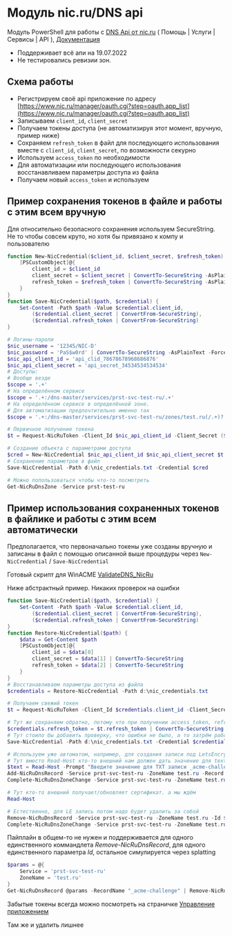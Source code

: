 # Модуль nic.ru/DNS api

Модуль PowerShell для работы с [DNS Api от nic.ru](https://www.nic.ru/help/api-dns-hostinga_3643.html)
( Помощь | Услуги | Сервисы | API ), [Документация](https://www.nic.ru/help/upload/file/API_DNS-hosting.pdf)

- Поддерживает всё апи на 19.07.2022
- Не тестировались ревизии зон.

## Схема работы

- Регистрируем своё api приложение по адресу [https://www.nic.ru/manager/oauth.cgi?step=oauth.app_list](https://www.nic.ru/manager/oauth.cgi?step=oauth.app_list)
- Записываем `client_id`, `client_secret`
- Получаем токены доступа (не автоматизируя этот момент, вручную, пример ниже)
- Сохраняем `refresh_token` в файл для последующего использования вместе с `client_id`, `client_secret`, по возможности секурно
- Используем `access_token` по необходимости
- Для автоматизации или последующего использования восстанавливаем параметры доступа из файла
- Получаем новый `access_token` и используем

## Пример сохранения токенов в файле и работы с этим всем вручную

Для относительно безопасного сохранения используем SecureString.
Не то чтобы совсем круто, но хотя бы привязано к компу и пользователю

``` powershell
function New-NicCredential($client_id, $client_secret, $refresh_token) {
    [PSCustomObject]@{
        client_id = $client_id
        client_secret = $client_secret | ConvertTo-SecureString -AsPlainText -Force
        refresh_token = $refresh_token | ConvertTo-SecureString -AsPlainText -Force
    }
}
function Save-NicCredential($path, $credential) {
    Set-Content -Path $path -Value $credential.client_id,
        ($credential.client_secret | ConvertFrom-SecureString),
        ($credential.refresh_token | ConvertFrom-SecureString)
}

# Логины-пароли
$nic_username = '12345/NIC-D'
$nic_password = 'PaS$w0rd' | ConvertTo-SecureString -AsPlainText -Force
$nic_api_client_id = 'api_clid_78678678968686876'
$nic_api_client_secret = 'api_secret_34534534534534'
# Доступы:
# Вообще везде
$scope = '.+'
# На определённом сервисе
$scope = '.+:/dns-master/services/prst-svc-test-ru/.+'
# На определённом сервисе в определённой зоне.
# Для автоматизации предпочтительно именно так
$scope = '.+:/dns-master/services/prst-svc-test-ru/zones/test.ru(/.+)?'

# Первичное получение токена
$t = Request-NicRuToken -Client_Id $nic_api_client_id -Client_Secret ($nic_api_client_secret | ConvertTo-SecureString -AsPlainText -Force) -Scope $Scope -Username $nic_username -Password $nic_password

# Создание объекта с параметрами доступа
$cred = New-NicCredential $nic_api_client_id $nic_api_client_secret $t.refresh_token
# Сохранение параметров в файл
Save-NicCredential -Path d:\nic_credentials.txt -Credential $cred

# Можно попользоваться чтобы что-то посмотреть
Get-NicRuDnsZone -Service prst-test-ru
```

## Пример использования сохраненных токенов в файлике и работы с этим всем автоматически

Предполагается, что первоначально токены уже созданы вручную и записаны в файл с помощью описанной выше процедуры через
`New-NicCredential` / `Save-NicCredential`

Готовый скрипт для WinACME [ValidateDNS_NicRu](Scripts/ValidateDNS_NicRu.ps1)

Ниже абстрактный пример. Никаких проверок на ошибки

``` powershell
function Save-NicCredential($path, $credential) {
    Set-Content -Path $path -Value $credential.client_id,
        ($credential.client_secret | ConvertFrom-SecureString),
        ($credential.refresh_token | ConvertFrom-SecureString)
}
function Restore-NicCredential($path) {
    $data = Get-Content $path
    [PSCustomObject]@{
        client_id = $data[0]
        client_secret = $data[1] | ConvertTo-SecureString
        refresh_token = $data[2] | ConvertTo-SecureString
    }
}
# Восстанавливаем параметры доступа из файла
$credentials = Restore-NicCredential -Path d:\nic_credentials.txt

# Получаем свежий токен
$t = Request-NicRuToken -Client_Id $credentials.client_id -Client_Secret $credentials.client_secret -RefreshToken $credentials.refresh_token

# Тут же сохраняем обратно, потому что при получении access_token, refresh_token тоже сразу меняется
$credentials.refresh_token = $t.refresh_token | ConvertTo-SecureString -AsPlainText -Force
# Тут стоило бы добавить проверку, что ошибки не было, а то затрём рабочий токен
Save-NicCredential -Path d:\nic_credentials.txt -Credential $credentials

# Используем уже автоматом, например, для создания записи под LetsEncrypt
# Тут вместо Read-Host кто-то внешний нам должен дать значение для text.
$text = Read-Host -Prompt "Введите значение для TXT записи _acme-challenge"
Add-NicRuDnsRecord -Service prst-svc-test-ru -ZoneName test.ru -Record @{name='_acme-challenge'; type='txt'; text=$text} | Tee-Object -Variable acme
Complete-NicRuDnsZoneChange -Service prst-svc-test-ru -ZoneName test.ru

# Тут кто-то внешний получает/обновляет сертификат. а мы ждём
Read-Host

# Естественно, для LE запись потом надо будет удалить за собой
Remove-NicRuDnsRecord -Service prst-svc-test-ru -ZoneName test.ru -Id $acme.Id
Complete-NicRuDnsZoneChange -Service prst-svc-test-ru -ZoneName test.ru
```

Пайплайн в общем-то не нужен и поддерживается для одного единственного коммандлета _Remove-NicRuDnsRecord_, для одного единственного параметра _Id_, остальное симулируется через splatting

``` powershell
$params = @{
    Service = 'prst-svc-test-ru'
    ZoneName = 'test.ru'
}
Get-NicRuDnsRecord @params -RecordName "_acme-challenge" | Remove-NicRuDnsRecord @params
```

Забытые токены всегда можно посмотреть на страничке
[Управление приложением](https://www.nic.ru/manager/oauth.cgi?step=oauth.app_list)

Там же и удалить лишнее
